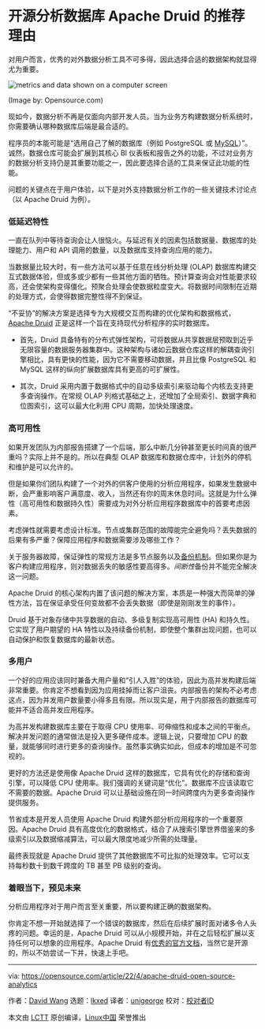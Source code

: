 [#]: subject: "Why use Apache Druid for your open source analytics database"
[#]: via: "https://opensource.com/article/22/4/apache-druid-open-source-analytics"
[#]: author: "David Wang https://opensource.com/users/davidwang"
[#]: collector: "lkxed"
[#]: translator: "unigeorge"
[#]: reviewer: " "
[#]: publisher: " "
[#]: url: " "

开源分析数据库 Apache Druid 的推荐理由
======
对用户而言，优秀的对外数据分析工具不可多得，因此选择合适的数据架构就显得尤为重要。

![metrics and data shown on a computer screen][1]

(Image by: Opensource.com)

现如今，数据分析不再是仅面向内部开发人员。当为业务方构建数据分析系统时，你需要确认哪种数据库后端是最合适的。

程序员的本能可能是“选用自己了解的数据库（例如 PostgreSQL 或 [MySQL][2]）”。诚然，数据仓库可能会扩展到其核心 BI 仪表板和报告之外的功能，不过对业务方的数据分析支持仍是其重要功能之一，因此要选择合适的工具来保证此功能的性能。

问题的关键点在于用户体验，以下是对外支持数据分析工作的一些关键技术讨论点（以 Apache Druid 为例）。

### 低延迟特性

一直在队列中等待查询会让人很恼火。与延迟有关的因素包括数据量、数据库的处理能力、用户和 API 调用的数量，以及数据库支持查询应用的能力。

当数据量比较大时，有一些方法可以基于任意在线分析处理 (OLAP) 数据库构建交互式数据体验，但或多或少都有一些其他方面的牺牲。预计算查询会对性能要求较高，还会使架构变得僵化。预聚合处理会使数据粒度变大。将数据时间限制在近期的处理方式，会使得数据完整性得不到保证。

“不妥协”的解决方案是选择专为大规模交互而构建的优化架构和数据格式，[Apache Druid][3] 正是这样一个旨在支持现代分析程序的实时数据库。

* 首先，Druid 具备特有的分布式弹性架构，可将数据从共享数据层预取到近乎无限容量的数据服务器集群中。这种架构与诸如云数据仓库这样的解耦查询引擎相比，具有更快的性能，因为它不需要移动数据，并且比像 PostgreSQL 和 MySQL 这样的纵向扩展数据库具有更高的可扩展性。

* 其次，Druid 采用内置于数据格式中的自动多级索引来驱动每个内核去支持更多查询操作。在常规 OLAP 列格式基础之上，还增加了全局索引、数据字典和位图索引，这可以最大化利用 CPU 周期，加快处理速度。

### 高可用性

如果开发团队为内部报告搭建了一个后端，那么中断几分钟甚至更长时间真的很严重吗？实际上并不是的。所以在典型 OLAP 数据库和数据仓库中，计划外的停机和维护是可以允许的。

但是如果你们团队构建了一个对外的供客户使用的分析应用程序，如果发生数据中断，会严重影响客户满意度、收入，当然还有你的周末休息时间。这就是为什么弹性（高可用性和数据持久性）需要成为对外分析应用程序数据库中的首要考虑因素。

考虑弹性就需要考虑设计标准。节点或集群范围的故障能完全避免吗？丢失数据的后果有多严重？保障应用程序和数据需要涉及哪些工作？

关于服务器故障，保证弹性的常规方法是多节点服务以及[备份机制][4]。但如果你是为客户构建应用程序，则对数据丢失的敏感性要高得多。*间断性*备份并不能完全解决这一问题。

Apache Druid 的核心架构内置了该问题的解决方案，本质是一种强大而简单的弹性方法，旨在保证承受任何变故都不会丢失数据（即使是刚刚发生的事件）。

Druid 基于对象存储中共享数据的自动、多级复制实现高可用性 (HA) 和持久性。它实现了用户期望的 HA 特性以及持续备份机制，即使整个集群出现问题，也可以自动保护和恢复数据库的最新状态。

### 多用户

一个好的应用应该同时兼备大用户量和“引人入胜”的体验，因此为高并发构建后端非常重要。你肯定不想看到因为应用挂掉而让客户沮丧。内部报告的架构不必考虑这点，因为并发用户数量要小得多且有限。所以现实是，用于内部报告的数据库可能并不适合高并发应用程序。

为高并发构建数据库主要在于取得 CPU 使用率、可伸缩性和成本之间的平衡点。解决并发问题的通常做法是投入更多硬件成本。逻辑上说，只要增加 CPU 的数量，就能够同时进行更多的查询操作。虽然事实确实如此，但成本的增加是不可忽视的。

更好的方法还是使用像 Apache Druid 这样的数据库，它具有优化的存储和查询引擎，可以降低 CPU 使用率。我们强调的关键词是“优化”。数据库不应该读取它不需要的数据。Apache Druid 可以让基础设施在同一时间跨度内为更多查询操作提供服务。

节省成本是开发人员使用 Apache Druid 构建外部分析应用程序的一个重要原因。Apache Druid 具有高度优化的数据格式，结合了从搜索引擎世界借鉴来的多级索引以及数据缩减算法，可以最大限度地减少所需的处理量。

最终表现就是 Apache Druid 提供了其他数据库不可比拟的处理效率。它可以支持每秒数十到数千跨度的 TB 甚至 PB 级别的查询。

### 着眼当下，预见未来

分析应用程序对于用户而言至关重要，所以要构建正确的数据架构。

你肯定不想一开始就选择了一个错误的数据库，然后在后续扩展时面对诸多令人头疼的问题。幸运的是，Apache Druid 可以从小规模开始，并在之后轻松扩展以支持任何可以想象的应用程序。Apache Druid 有[优秀的官方文档][5]，当然它是开源的，所以不妨尝试一下并，快速上手吧。

--------------------------------------------------------------------------------

via: https://opensource.com/article/22/4/apache-druid-open-source-analytics

作者：[David Wang][a]
选题：[lkxed][b]
译者：[unigeorge](https://github.com/unigeorge)
校对：[校对者ID](https://github.com/校对者ID)

本文由 [LCTT](https://github.com/LCTT/TranslateProject) 原创编译，[Linux中国](https://linux.cn/) 荣誉推出

[a]: https://opensource.com/users/davidwang
[b]: https://github.com/lkxed
[1]: https://opensource.com/sites/default/files/lead-images/metrics_data_dashboard_system_computer_analytics.png
[2]: https://opensource.com/downloads/mariadb-mysql-cheat-sheet
[3]: https://druid.apache.org/
[4]: https://opensource.com/article/19/3/backup-solutions
[5]: https://druid.apache.org/docs/latest/design/

